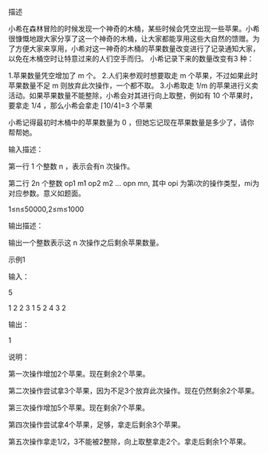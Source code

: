 描述

小希在森林冒险的时候发现一个神奇的木桶，某些时候会凭空出现一些苹果。小希很慷慨地跟大家分享了这一个神奇的木桶，让大家都能享用这些大自然的馈赠。为了方便大家来享用，小希对这一神奇的木桶的苹果数量改变进行了记录通知大家，以免在木桶空时让特意过来的人们空手而归。
 小希记录下来的数量改变有3 种：

1.苹果数量凭空增加了 m 个。
2.人们来参观时想要取走 m 个苹果，不过如果此时苹果数量不足 m 则放弃此次操作，一个都不取。
3.小希取走 1/m 的苹果进行义卖活动。如果苹果数量不能整除，小希会对其进行向上取整，例如有  10 个苹果时，要拿走 1/4 ，那么小希会拿走 ⌈10/4⌉=3 个苹果

小希记得最初时木桶中的苹果数量为 0 ，但她忘记现在苹果数量是多少了，请你帮帮她。

输入描述：

第一行 1 个整数 n ，表示会有n 次操作。

第二行 2n 个整数 op1 m1 op2 m2 ... opn mn, 其中 opi 为第i次的操作类型，mi为对应参数。意义如题面。

1≤n≤50000,2≤m≤1000

输出描述：

输出一个整数表示这 n 次操作之后剩余苹果数量。

示例1

输入：

5

1 2 2 3 1 5 2 4 3 2

输出：

1

说明：

第一次操作增加2个苹果。现在剩余2个苹果。

第二次操作尝试拿3个苹果，因为不足3个放弃此次操作。现在仍然剩余2个苹果。

第三次操作增加5个苹果。现在剩余7个苹果。

第四次操作尝试拿4个苹果，足够，拿走后剩余3个苹果。

第五次操作拿走1/2，3不能被2整除，向上取整拿走2个。拿走后剩余1个苹果。